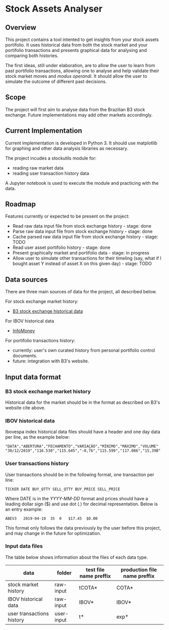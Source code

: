 # Stock Assets Analyser

## Overview

This project contains a tool intented to get insights from your stock assets
portifolio. It uses historical data from both the stock market and your portifolio
transactions and presents graphical data for analysing and comparing both histories.

The first ideas, still under elaboration, are to allow the user to learn from past 
portifolio transactions, allowing one to analyse and help validate their stock
market moves and *modus operandi*. It should allow the user to simulate the 
outcome of different past decisions.

## Scope

The project will first aim to analyse data from the Brazilian B3 stock exchange.
Future implementations may add other markets accordingly.

## Current Implementation

Current implementation is developed in Python 3. It should use matplotlib for 
graphing and other data analysis libraries as necessary.

The project incudes a stockutils module for:
* reading raw market data
* reading user transaction history data

A Jupyter notebook is used to execute the module and practicing with the data.

## Roadmap

Features currently or expected to be present on the project:
* Read raw data input file from stock exchange history - stage: done
* Parse raw data input file from stock exchange history - stage: done
* Cache parsed raw data input file from stock exchange history - stage: TODO
* Read user asset portifolio history - stage: done
* Present graphically market and portifolio data - stage: in progress
* Allow user to simulate other transactions for their timeling (say, what if I 
bought asset Y instead of asset X on this given day) - stage: TODO

## Data sources

There are three main sources of data for the project, all described below.

For stock exchange market history:
* [B3 stock exchange historical data](http://www.b3.com.br/pt_br/market-data-e-indices/servicos-de-dados/market-data/historico/mercado-a-vista/cotacoes-historicas/)

For IBOV historical data
* [InfoMoney](https://www.infomoney.com.br/cotacoes/ibovespa/historico/)

For portifolio transactions history:
* currently: user's own curated history from personal portifolio control documents.
* future: integration with B3's website.

## Input data format

### B3 stock exchange market history

Historical data for the market should be in the format as described on B3's website
cite above.

### IBOV historical data

Ibovespa index historical data files should have a header and one day data per 
line, as the example below:

```
"DATA","ABERTURA","FECHAMENTO","VARIAÇÃO","MÍNIMO","MÁXIMO","VOLUME"
"30/12/2019","116.530","115.645","-0,76","115.599","117.086","15,39B"
```

### User transactions history

User transactions should be in the following format, one transaction per line:
```
TICKER DATE BUY_QTTY SELL_QTTY BUY_PRICE SELL_PRICE
```

Where DATE is in the *YYYY-MM-DD* format and prices should have a leading dollar
sign ($) and use dot (.) for decimal representation. Below is an entry example:

```
ABEV3	2019-04-10	35	0	$17.45	$0.00
```

This format only follows the data previously by the user before this project, and
may change in the future for optimization.

### Input data files

The table below shows information about the files of each data type.

| **data** | **folder** | **test file name preffix** | **production file name preffix** |
|--|--|--|--|
| stock market history | raw-input | tCOTA* | COTA* |
| IBOV historical data | raw-input | IBOV* | IBOV* |
|user transactions history | user-input | t* | exp* |
